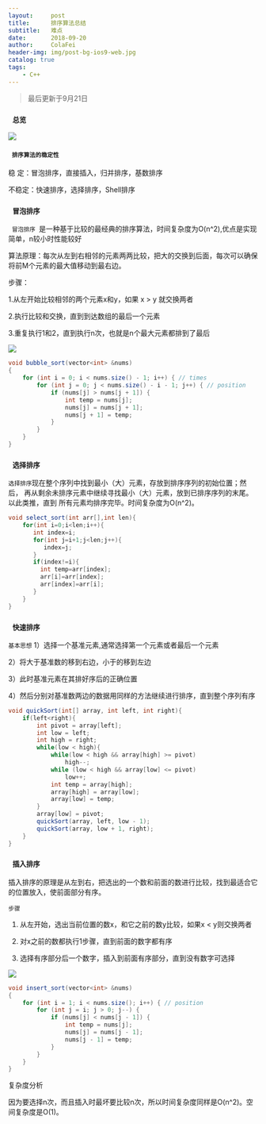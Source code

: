 ```yaml
---
layout:     post
title:      排序算法总结
subtitle:   难点
date:       2018-09-20
author:     ColaFei
header-img: img/post-bg-ios9-web.jpg
catalog: true
tags:
    - C++
---
```


>最后更新于9月21日

### ```  总览  ```
![](https://upload-images.jianshu.io/upload_images/13880974-e8478fc4dfd45e38.png?imageMogr2/auto-orient/strip%7CimageView2/2/w/1240)

#### ```  排序算法的稳定性  ```

稳  定：冒泡排序，直接插入，归并排序，基数排序

不稳定：快速排序，选择排序，Shell排序

### ```  冒泡排序  ```
```  冒泡排序  ```是一种基于比较的最经典的排序算法，时间复杂度为O(n^2),优点是实现简单，n较小时性能较好

算法原理：每次从左到右相邻的元素两两比较，把大的交换到后面，每次可以确保将前M个元素的最大值移动到最右边。

步骤：

1.从左开始比较相邻的两个元素x和y，如果 x > y 就交换两者

2.执行比较和交换，直到到达数组的最后一个元素

3.重复执行1和2，直到执行n次，也就是n个最大元素都排到了最后

![](https://upload-images.jianshu.io/upload_images/13880974-498b7c757cf8ebb3.png?imageMogr2/auto-orient/strip%7CimageView2/2/w/1240)

```c#
void bubble_sort(vector<int> &nums)
{
    for (int i = 0; i < nums.size() - 1; i++) { // times
        for (int j = 0; j < nums.size() - i - 1; j++) { // position
            if (nums[j] > nums[j + 1]) {
                int temp = nums[j];
                nums[j] = nums[j + 1];
                nums[j + 1] = temp;
            }
        }
    }
}

```

### ```  选择排序  ```
     
``` 选择排序 ```现在整个序列中找到最小（大）元素，存放到排序序列的初始位置；然后，
再从剩余未排序元素中继续寻找最小（大）元素，放到已排序序列的末尾。以此类推，直到
所有元素均排序完毕。时间复杂度为O(n^2)。
	
```c#	
void select_sort(int arr[],int len){
    for(int i=0;i<len;i++){
	   int index=i;
	   for(int j=i+1;j<len;j++){
		  index=j;
	   }
	   if(index!=i){
	     int temp=arr[index];
	     arr[i]=arr[index];
	     arr[index]=arr[i];
	   }
	}
}
```
	
### ```  快速排序  ```

``` 基本思想 ```
1）选择一个基准元素,通常选择第一个元素或者最后一个元素

2）将大于基准数的移到右边，小于的移到左边

3）此时基准元素在其排好序后的正确位置

4）然后分别对基准数两边的数据用同样的方法继续进行排序，直到整个序列有序

```c#	
void quickSort(int[] array, int left, int right){
	if(left<right){
		int pivot = array[left];
		int low = left;
		int high = right;
		while(low < high){
			while(low < high && array[high] >= pivot) 
				high--;
			while (low < high && array[low] <= pivot) 
				low++;
			int temp = array[high];
			array[high] = array[low];
			array[low] = temp;
        }
        array[low] = pivot;
        quickSort(array, left, low - 1);
        quickSort(array, low + 1, right);
	}
}
```

### ```  插入排序  ```

插入排序的原理是从左到右，把选出的一个数和前面的数进行比较，找到最适合它的位置放入，使前面部分有序。

``` 步骤 ```

1. 从左开始，选出当前位置的数x，和它之前的数y比较，如果x < y则交换两者

2. 对x之前的数都执行1步骤，直到前面的数字都有序

3. 选择有序部分后一个数字，插入到前面有序部分，直到没有数字可选择
	
![](https://upload-images.jianshu.io/upload_images/13880974-bbd82fb7b38222cb.png?imageMogr2/auto-orient/strip%7CimageView2/2/w/1240)

```c#
void insert_sort(vector<int> &nums)
{
    for (int i = 1; i < nums.size(); i++) { // position
        for (int j = i; j > 0; j--) {
            if (nums[j] < nums[j - 1]) {
                int temp = nums[j];
                nums[j] = nums[j - 1];
                nums[j - 1] = temp;
            }
        }
    }
}
```

复杂度分析

因为要选择n次，而且插入时最坏要比较n次，所以时间复杂度同样是O(n^2)。空间复杂度是O(1)。
